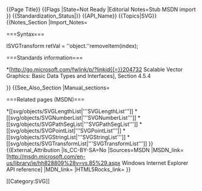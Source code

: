 {{Page Title}}
{{Flags
|State=Not Ready
|Editorial Notes=Stub MSDN import
}}
{{Standardization_Status|}}
{{API_Name}}
{{Topics|SVG}}
{{Notes_Section
|Import_Notes=

===Syntax===

 ISVGTransform retVal = ''object.''removeItem(index);

===Standards information===

*[http://go.microsoft.com/fwlink/p/?linkid{{=}}204732 Scalable Vector Graphics: Basic Data Types and Interfaces], Section 4.5.4

}}
{{See_Also_Section
|Manual_sections=

===Related pages (MSDN)===

*[[svg/objects/SVGLengthList|'''SVGLengthList''']]
*[[svg/objects/SVGNumberList|'''SVGNumberList''']]
*[[svg/objects/SVGPathSegList|'''SVGPathSegList''']]
*[[svg/objects/SVGPointList|'''SVGPointList''']]
*[[svg/objects/SVGStringList|'''SVGStringList''']]
*[[svg/objects/SVGTransformList|'''SVGTransformList''']]
}}
{{External_Attribution
|Is_CC-BY-SA=No
|Sources=MSDN
|MSDN_link=[http://msdn.microsoft.com/en-us/library/ie/hh828809%28v=vs.85%29.aspx Windows Internet Explorer API reference]
|MDN_link=
|HTML5Rocks_link=
}}

[[Category:SVG]]